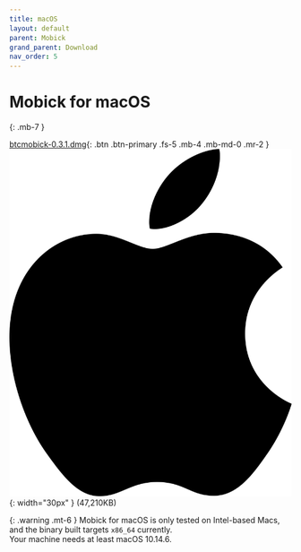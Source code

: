```yaml
---
title: macOS
layout: default
parent: Mobick
grand_parent: Download
nav_order: 5
---
```


# Mobick for macOS
{: .mb-7 }

[btcmobick-0.3.1.dmg](/dist/mobick/0.3.1/btcmobick-0.3.1.dmg){: .btn .btn-primary .fs-5 .mb-4 .mb-md-0 .mr-2 }
![macOS](/assets/images/mac.svg){: width="30px" }
(47,210KB)

{: .warning .mt-6 }
Mobick for macOS is only tested on Intel-based Macs, and the binary built targets `x86_64` currently.<br/>
Your machine needs at least macOS 10.14.6.

